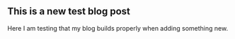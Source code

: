 ## This is a new test blog post

Here I am testing that my blog builds properly when adding something new.
